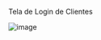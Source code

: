 Tela de Login de Clientes

![image](https://github.com/FelipeBritoSP10/ClientesLogin/assets/139879477/baddb690-d8cc-4379-801d-b41f4b019325)
